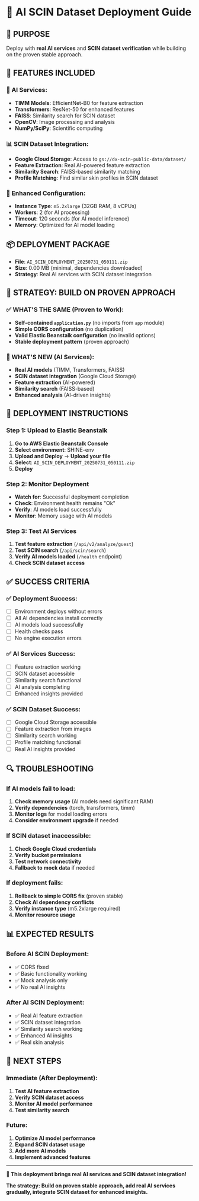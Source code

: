 # 🤖 AI SCIN Dataset Deployment Guide

## 🎯 **PURPOSE**
Deploy with **real AI services** and **SCIN dataset verification** while building on the proven stable approach.

## 🚀 **FEATURES INCLUDED**

### **🤖 AI Services:**
- **TIMM Models**: EfficientNet-B0 for feature extraction
- **Transformers**: ResNet-50 for enhanced features
- **FAISS**: Similarity search for SCIN dataset
- **OpenCV**: Image processing and analysis
- **NumPy/SciPy**: Scientific computing

### **📊 SCIN Dataset Integration:**
- **Google Cloud Storage**: Access to `gs://dx-scin-public-data/dataset/`
- **Feature Extraction**: Real AI-powered feature extraction
- **Similarity Search**: FAISS-based similarity matching
- **Profile Matching**: Find similar skin profiles in SCIN dataset

### **🔧 Enhanced Configuration:**
- **Instance Type**: `m5.2xlarge` (32GB RAM, 8 vCPUs)
- **Workers**: 2 (for AI processing)
- **Timeout**: 120 seconds (for AI model inference)
- **Memory**: Optimized for AI model loading

## 📦 **DEPLOYMENT PACKAGE**
- **File**: `AI_SCIN_DEPLOYMENT_20250731_050111.zip`
- **Size**: 0.00 MB (minimal, dependencies downloaded)
- **Strategy**: Real AI services with SCIN dataset integration

## 🎯 **STRATEGY: BUILD ON PROVEN APPROACH**

### **✅ WHAT'S THE SAME (Proven to Work):**
- **Self-contained `application.py`** (no imports from `app` module)
- **Simple CORS configuration** (no duplication)
- **Valid Elastic Beanstalk configuration** (no invalid options)
- **Stable deployment pattern** (proven approach)

### **🤖 WHAT'S NEW (AI Services):**
- **Real AI models** (TIMM, Transformers, FAISS)
- **SCIN dataset integration** (Google Cloud Storage)
- **Feature extraction** (AI-powered)
- **Similarity search** (FAISS-based)
- **Enhanced analysis** (AI-driven insights)

## 🚀 **DEPLOYMENT INSTRUCTIONS**

### **Step 1: Upload to Elastic Beanstalk**
1. **Go to AWS Elastic Beanstalk Console**
2. **Select environment**: SHINE-env
3. **Upload and Deploy** → **Upload your file**
4. **Select**: `AI_SCIN_DEPLOYMENT_20250731_050111.zip`
5. **Deploy**

### **Step 2: Monitor Deployment**
- **Watch for**: Successful deployment completion
- **Check**: Environment health remains "Ok"
- **Verify**: AI models load successfully
- **Monitor**: Memory usage with AI models

### **Step 3: Test AI Services**
1. **Test feature extraction** (`/api/v2/analyze/guest`)
2. **Test SCIN search** (`/api/scin/search`)
3. **Verify AI models loaded** (`/health` endpoint)
4. **Check SCIN dataset access**

## ✅ **SUCCESS CRITERIA**

### **✅ Deployment Success:**
- [ ] Environment deploys without errors
- [ ] All AI dependencies install correctly
- [ ] AI models load successfully
- [ ] Health checks pass
- [ ] No engine execution errors

### **✅ AI Services Success:**
- [ ] Feature extraction working
- [ ] SCIN dataset accessible
- [ ] Similarity search functional
- [ ] AI analysis completing
- [ ] Enhanced insights provided

### **✅ SCIN Dataset Success:**
- [ ] Google Cloud Storage accessible
- [ ] Feature extraction from images
- [ ] Similarity search working
- [ ] Profile matching functional
- [ ] Real AI insights provided

## 🔍 **TROUBLESHOOTING**

### **If AI models fail to load:**
1. **Check memory usage** (AI models need significant RAM)
2. **Verify dependencies** (torch, transformers, timm)
3. **Monitor logs** for model loading errors
4. **Consider environment upgrade** if needed

### **If SCIN dataset inaccessible:**
1. **Check Google Cloud credentials**
2. **Verify bucket permissions**
3. **Test network connectivity**
4. **Fallback to mock data** if needed

### **If deployment fails:**
1. **Rollback to simple CORS fix** (proven stable)
2. **Check AI dependency conflicts**
3. **Verify instance type** (m5.2xlarge required)
4. **Monitor resource usage**

## 📊 **EXPECTED RESULTS**

### **Before AI SCIN Deployment:**
- ✅ CORS fixed
- ✅ Basic functionality working
- ✅ Mock analysis only
- ✅ No real AI insights

### **After AI SCIN Deployment:**
- ✅ Real AI feature extraction
- ✅ SCIN dataset integration
- ✅ Similarity search working
- ✅ Enhanced AI insights
- ✅ Real skin analysis

## 🎯 **NEXT STEPS**

### **Immediate (After Deployment):**
1. **Test AI feature extraction**
2. **Verify SCIN dataset access**
3. **Monitor AI model performance**
4. **Test similarity search**

### **Future:**
1. **Optimize AI model performance**
2. **Expand SCIN dataset usage**
3. **Add more AI models**
4. **Implement advanced features**

---

**🎯 This deployment brings real AI services and SCIN dataset integration!**

**The strategy: Build on proven stable approach, add real AI services gradually, integrate SCIN dataset for enhanced insights.** 